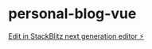 # personal-blog-vue

[Edit in StackBlitz next generation editor ⚡️](https://stackblitz.com/~/github.com/t-eeeeeee-n/personal-blog-vue)